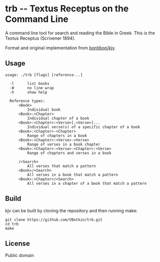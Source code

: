 # trb -- Textus Receptus on the Command Line

A command line tool for search and reading the Bible in Greek.
This is the Textus Receptus (Scrivener 1894).

Format and original implementation from [bontibon/kjv](https://github.com/bontibon/kjv).

## Usage

    usage: ./trb [flags] [reference...]

      -l      list books
      -W      no line wrap
      -h      show help

      Reference types:
          <Book>
              Individual book
          <Book>:<Chapter>
              Individual chapter of a book
          <Book>:<Chapter>:<Verse>[,<Verse>]...
              Individual verse(s) of a specific chapter of a book
          <Book>:<Chapter>-<Chapter>
              Range of chapters in a book
          <Book>:<Chapter>:<Verse>-<Verse>
              Range of verses in a book chapter
          <Book>:<Chapter>:<Verse>-<Chapter>:<Verse>
              Range of chapters and verses in a book

          /<Search>
              All verses that match a pattern
          <Book>/<Search>
              All verses in a book that match a pattern
          <Book>:<Chapter>/<Search>
              All verses in a chapter of a book that match a pattern




## Build

kjv can be built by cloning the repository and then running make:

    git clone https://github.com/VBotkin/trb.git
    cd trb
    make

## License

Public domain
